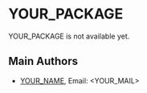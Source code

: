 # YOUR_PACKAGE

YOUR_PACKAGE is not available yet.


## Main Authors

- [YOUR_NAME](https://github.com/YOUR_GITHUB_NAME), Email:  <YOUR_MAIL>